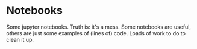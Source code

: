 # Notebooks
Some jupyter notebooks. Truth is: it's a mess. Some notebooks are useful, others are just some examples of (lines of) code. Loads of work to do to clean it up. 
